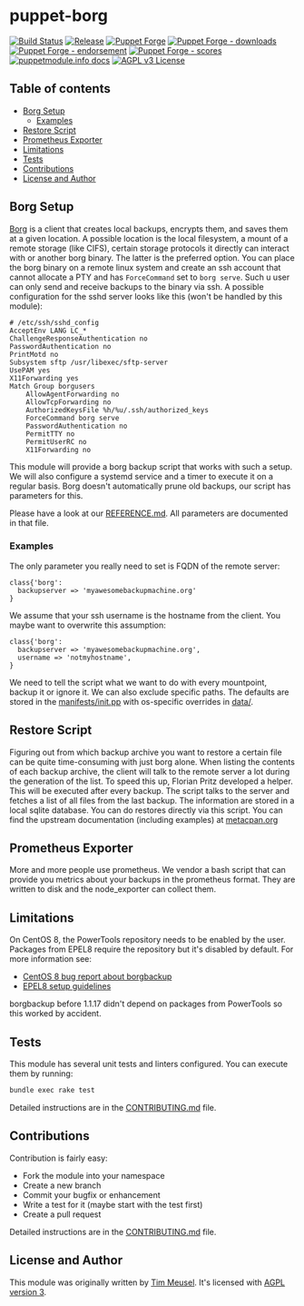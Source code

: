 # puppet-borg

[![Build Status](https://github.com/voxpupuli/puppet-borg/workflows/CI/badge.svg)](https://github.com/voxpupuli/puppet-borg/actions?query=workflow%3ACI)
[![Release](https://github.com/voxpupuli/puppet-borg/actions/workflows/release.yml/badge.svg)](https://github.com/voxpupuli/puppet-borg/actions/workflows/release.yml)
[![Puppet Forge](https://img.shields.io/puppetforge/v/puppet/borg.svg)](https://forge.puppetlabs.com/puppet/borg)
[![Puppet Forge - downloads](https://img.shields.io/puppetforge/dt/puppet/borg.svg)](https://forge.puppetlabs.com/puppet/borg)
[![Puppet Forge - endorsement](https://img.shields.io/puppetforge/e/puppet/borg.svg)](https://forge.puppetlabs.com/puppet/borg)
[![Puppet Forge - scores](https://img.shields.io/puppetforge/f/puppet/borg.svg)](https://forge.puppetlabs.com/puppet/borg)
[![puppetmodule.info docs](http://www.puppetmodule.info/images/badge.png)](http://www.puppetmodule.info/m/puppet-borg)
[![AGPL v3 License](https://img.shields.io/github/license/voxpupuli/puppet-borg.svg)](LICENSE)

## Table of contents

* [Borg Setup](#borg-setup)
  * [Examples](#examples)
* [Restore Script](#restore-script)
* [Prometheus Exporter](#prometheus-exporter)
* [Limitations](#limitations)
* [Tests](#tests)
* [Contributions](#contributions)
* [License and Author](#license-and-author)

## Borg Setup

[Borg](https://borgbackup.readthedocs.io/en/stable/) is a client that creates
local backups, encrypts them, and saves them at a given location. A possible
location is the local filesystem, a mount of a remote storage (like CIFS),
certain storage protocols it directly can interact with or another borg binary.
The latter is the preferred option. You can place the borg binary on a remote
linux system and create an ssh account that cannot allocate a PTY and has
`ForceCommand` set to `borg serve`. Such u user can only send and receive
backups to the binary via ssh. A possible configuration for the sshd server
looks like this (won't be handled by this module):

```
# /etc/ssh/sshd_config
AcceptEnv LANG LC_*
ChallengeResponseAuthentication no
PasswordAuthentication no
PrintMotd no
Subsystem sftp /usr/libexec/sftp-server
UsePAM yes
X11Forwarding yes
Match Group borgusers
    AllowAgentForwarding no
    AllowTcpForwarding no
    AuthorizedKeysFile %h/%u/.ssh/authorized_keys
    ForceCommand borg serve
    PasswordAuthentication no
    PermitTTY no
    PermitUserRC no
    X11Forwarding no
```

This module will provide a borg backup script that works with such a setup. We
will also configure a systemd service and a timer to execute it on a regular
basis. Borg doesn't automatically prune old backups, our script has parameters
for this.

Please have a look at our [REFERENCE.md](https://github.com/voxpupuli/puppet-borg/blob/master/REFERENCE.md). All parameters are
documented in that file.

### Examples

The only parameter you really need to set is FQDN of the remote server:

```puppet
class{'borg':
  backupserver => 'myawesomebackupmachine.org'
}
```

We assume that your ssh username is the hostname from the client. You maybe
want to overwrite this assumption:

```puppet
class{'borg':
  backupserver => 'myawesomebackupmachine.org',
  username => 'notmyhostname',
}
```

We need to tell the script what we want to do with every mountpoint, backup it
or ignore it. We can also exclude specific paths. The defaults are stored in
the [manifests/init.pp](https://github.com/voxpupuli/puppet-borg/blob/master/manifests/init.pp)
with os-specific overrides in [data/](https://github.com/voxpupuli/puppet-borg/blob/master/data/).

## Restore Script

Figuring out from which backup archive you want to restore a certain file can
be quite time-consuming with just borg alone. When listing the contents of each
backup archive, the client will talk to the remote server a lot during the
generation of the list. To speed this up, Florian Pritz developed a helper. This
will be executed after every backup. The script talks to the server and fetches
a list of all files from the last backup. The information are stored in a local
sqlite database. You can do restores directly via this script. You can find the
upstream documentation (including examples) at [metacpan.org](https://metacpan.org/pod/distribution/App-BorgRestore/script/borg-restore.pl)

## Prometheus Exporter

More and more people use prometheus. We vendor a bash script that can provide
you metrics about your backups in the prometheus format. They are written to
disk and the node\_exporter can collect them.

## Limitations

On CentOS 8, the PowerTools repository needs to be enabled by the user.
Packages from EPEL8 require the repository but it's disabled by default. For
more information see:
* [CentOS 8 bug report about borgbackup](https://bugzilla.redhat.com/show_bug.cgi?id=1993287)
* [EPEL8 setup guidelines](https://fedoraproject.org/wiki/EPEL#Quickstart)

borgbackup before 1.1.17 didn't depend on packages from PowerTools so this
worked by accident.

## Tests

This module has several unit tests and linters configured. You can execute them
by running:

```sh
bundle exec rake test
```

Detailed instructions are in the [CONTRIBUTING.md](https://github.com/voxpupuli/puppet-borg/blob/master/.github/CONTRIBUTING.md)
file.

## Contributions

Contribution is fairly easy:

* Fork the module into your namespace
* Create a new branch
* Commit your bugfix or enhancement
* Write a test for it (maybe start with the test first)
* Create a pull request

Detailed instructions are in the [CONTRIBUTING.md](https://github.com/voxpupuli/puppet-borg/blob/master/.github/CONTRIBUTING.md)
file.

## License and Author

This module was originally written by [Tim Meusel](https://github.com/bastelfreak).
It's licensed with [AGPL version 3](LICENSE).
